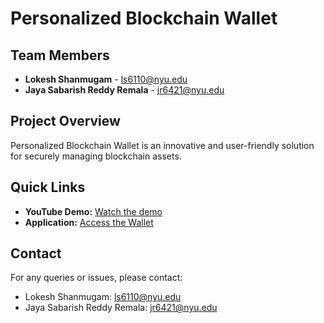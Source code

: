 # Personalized Blockchain Wallet

## Team Members
- **Lokesh Shanmugam** - [ls6110@nyu.edu](mailto:ls6110@nyu.edu)  
- **Jaya Sabarish Reddy Remala** - [jr6421@nyu.edu](mailto:jr6421@nyu.edu)

## Project Overview
Personalized Blockchain Wallet is an innovative and user-friendly solution for securely managing blockchain assets.

## Quick Links
- **YouTube Demo:** [Watch the demo](https://www.youtube.com/watch?v=1dlCIofY1yM)  
- **Application:** [Access the Wallet](https://blockchain.slokesh.com/)

## Contact
For any queries or issues, please contact:
- Lokesh Shanmugam: [ls6110@nyu.edu](mailto:ls6110@nyu.edu)  
- Jaya Sabarish Reddy Remala: [jr6421@nyu.edu](mailto:jr6421@nyu.edu)
